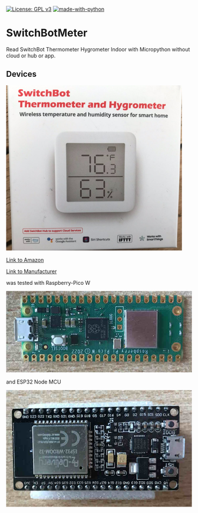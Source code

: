 [![License: GPL v3](https://img.shields.io/badge/License-GPLv3-blue.svg)](https://www.gnu.org/licenses/gpl-3.0)
[![made-with-python](https://img.shields.io/badge/Made%20with-Python-1f425f.svg)](https://www.python.org/)

# SwitchBotMeter
Read SwitchBot Thermometer Hygrometer Indoor with Micropython without cloud or hub or app.

## Devices

![sbm](doc/sbm.png)

[Link to Amazon](https://www.amazon.de/gp/product/B08GYKLWVR)

[Link to Manufacturer](https://eu.switch-bot.com/pages/switchbot-meter)

was tested with Raspberry-Pico W

![picow](doc/raspberry-pico-w.jpg)

and ESP32 Node MCU

![esp32nodemcu](doc/esp32-node-mcu.jpg)







